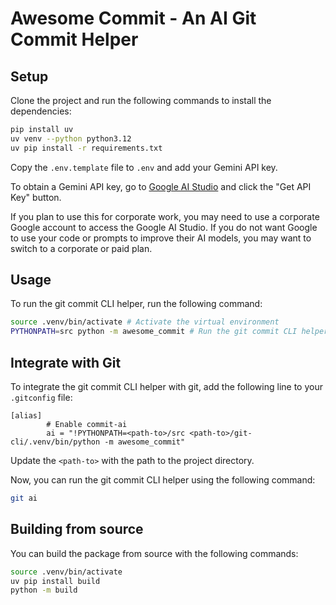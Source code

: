 # Awesome Commit - An AI Git Commit Helper

## Setup

Clone the project and run the following commands to install the dependencies:

```bash
pip install uv
uv venv --python python3.12
uv pip install -r requirements.txt
```

Copy the `.env.template` file to `.env` and add your Gemini API key.

To obtain a Gemini API key, go to [Google AI Studio](https://aistudio.google.com/
)
and click the "Get API Key" button.

If you plan to use this for corporate work, you may need to use a corporate
Google account to access the Google AI Studio. If you do not want Google to
use your code or prompts to improve their AI models, you may want to switch
to a corporate or paid plan.

## Usage

To run the git commit CLI helper, run the following command:

```bash
source .venv/bin/activate # Activate the virtual environment
PYTHONPATH=src python -m awesome_commit # Run the git commit CLI helper
```

## Integrate with Git

To integrate the git commit CLI helper with git, add the following line to
your `.gitconfig` file:

```text
[alias]
        # Enable commit-ai
        ai = "!PYTHONPATH=<path-to>/src <path-to>/git-cli/.venv/bin/python -m awesome_commit"
```

Update the `<path-to>` with the path to the project directory.

Now, you can run the git commit CLI helper using the following command:

```bash
git ai
```

## Building from source

You can build the package from source with the following commands:

```bash
source .venv/bin/activate
uv pip install build
python -m build
```
